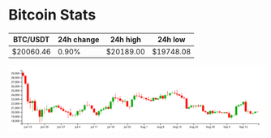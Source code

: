 # Bitcoin Stats

BTC/USDT|24h change|24h high|24h low|
|---|---|---|---|
|$20060.46|0.90%|$20189.00|$19748.08|

<img src="./chart.svg">
